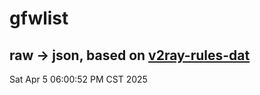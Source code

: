 # gfwlist
## raw -> json, based on [v2ray-rules-dat](https://github.com/Loyalsoldier/v2ray-rules-dat)
Sat Apr  5 06:00:52 PM CST 2025

